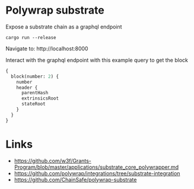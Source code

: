 
# Polywrap substrate

Expose a substrate chain as a graphql endpoint

```shell
cargo run --release
```

Navigate to: http://localhost:8000

Interact with the graphql endpoint with this example query to get the block
```graphql
{
  block(number: 2) {
    number
    header {
      parentHash
      extrinsicsRoot
      stateRoot
    }
  }
}
```

# Links
- https://github.com/w3f/Grants-Program/blob/master/applications/substrate_core_polywrapper.md
- https://github.com/polywrap/integrations/tree/substrate-integration
- https://github.com/ChainSafe/polywrap-substrate
